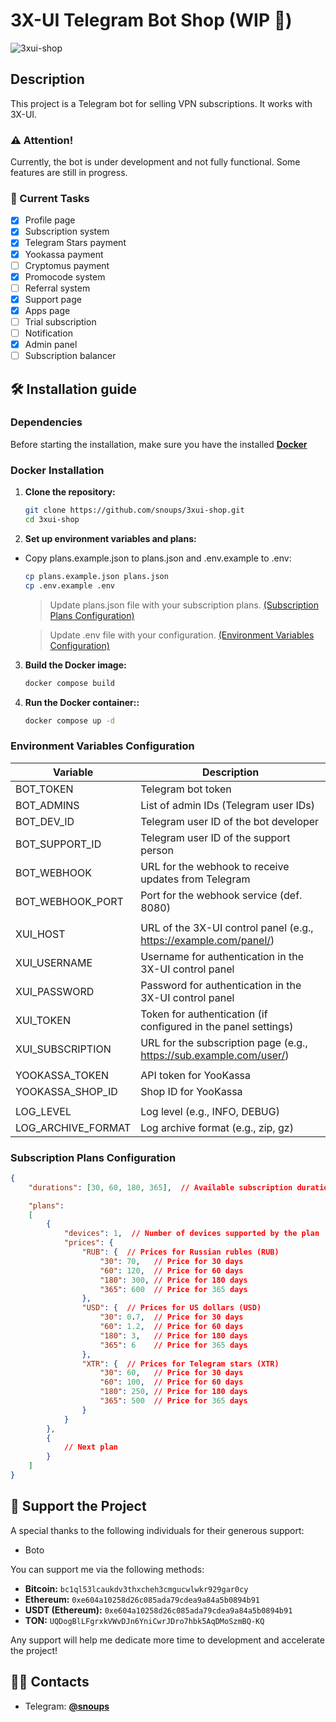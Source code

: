 # 3X-UI Telegram Bot Shop (WIP 🚧)
![3xui-shop](https://github.com/user-attachments/assets/d037594e-75d1-4394-a983-01e950dde278)

## Description

This project is a Telegram bot for selling VPN subscriptions. It works with 3X-UI.

### ⚠️ Attention!
Currently, the bot is under development and not fully functional. Some features are still in progress.

### 🚧 Current Tasks
- [x] Profile page
- [x] Subscription system
- [x] Telegram Stars payment
- [x] Yookassa payment
- [ ] Cryptomus payment
- [x] Promocode system
- [ ] Referral system
- [x] Support page
- [x] Apps page
- [ ] Trial subscription
- [ ] Notification
- [x] Admin panel
- [ ] Subscription balancer

## 🛠️ Installation guide

### Dependencies

Before starting the installation, make sure you have the installed [**Docker**](https://www.docker.com/)

### Docker Installation

1. **Clone the repository:**
   ```bash
   git clone https://github.com/snoups/3xui-shop.git
   cd 3xui-shop
   ```

2. **Set up environment variables and plans:**
- Copy plans.example.json to plans.json and .env.example to .env:
    ```bash
    cp plans.example.json plans.json
    cp .env.example .env
    ```
    > Update plans.json file with your subscription plans. [(Subscription Plans Configuration)](#subscription-plans-configuration) 

    > Update .env file with your configuration. [(Environment Variables Configuration)](#environment-variables-configuration)

3. **Build the Docker image:**
   ```bash
   docker compose build
   ```

4. **Run the Docker container::**
   ```bash
   docker compose up -d
   ```

### Environment Variables Configuration

| Variable | Description |
|-|-|
| BOT_TOKEN | Telegram bot token |
| BOT_ADMINS | List of admin IDs (Telegram user IDs) |
| BOT_DEV_ID | Telegram user ID of the bot developer |
| BOT_SUPPORT_ID | Telegram user ID of the support person |
| BOT_WEBHOOK | URL for the webhook to receive updates from Telegram |
| BOT_WEBHOOK_PORT | Port for the webhook service (def. 8080) |
| | |
| XUI_HOST | URL of the 3X-UI control panel (e.g., https://example.com/panel/) |
| XUI_USERNAME | Username for authentication in the 3X-UI control panel |
| XUI_PASSWORD | Password for authentication in the 3X-UI control panel |
| XUI_TOKEN | Token for authentication (if configured in the panel settings) |
| XUI_SUBSCRIPTION | URL for the subscription page (e.g., https://sub.example.com/user/) |
| | |
| YOOKASSA_TOKEN | API token for YooKassa |
| YOOKASSA_SHOP_ID | Shop ID for YooKassa |
| | |
| LOG_LEVEL | Log level (e.g., INFO, DEBUG) |
| LOG_ARCHIVE_FORMAT | Log archive format (e.g., zip, gz) |

### Subscription Plans Configuration

```json
{
    "durations": [30, 60, 180, 365],  // Available subscription durations in days

    "plans": 
    [
        {
            "devices": 1,  // Number of devices supported by the plan
            "prices": {
                "RUB": {  // Prices for Russian rubles (RUB)
                    "30": 70,   // Price for 30 days
                    "60": 120,  // Price for 60 days
                    "180": 300, // Price for 180 days
                    "365": 600  // Price for 365 days
                },
                "USD": {  // Prices for US dollars (USD)
                    "30": 0.7,  // Price for 30 days
                    "60": 1.2,  // Price for 60 days
                    "180": 3,   // Price for 180 days
                    "365": 6    // Price for 365 days
                },
                "XTR": {  // Prices for Telegram stars (XTR)
                    "30": 60,   // Price for 30 days
                    "60": 100,  // Price for 60 days
                    "180": 250, // Price for 180 days
                    "365": 500  // Price for 365 days
                }
            }
        },
        {
            // Next plan
        }
    ]
}
```

## 💸 Support the Project

A special thanks to the following individuals for their generous support:

- Boto

You can support me via the following methods:

- **Bitcoin:** `bc1ql53lcaukdv3thxcheh3cmgucwlwkr929gar0cy`
- **Ethereum:** `0xe604a10258d26c085ada79cdea9a84a5b0894b91`
- **USDT (Ethereum):** `0xe604a10258d26c085ada79cdea9a84a5b0894b91`
- **TON:** `UQDogBlLFgrxkVWvDJn6YniCwrJDro7hbk5AqDMoSzmBQ-KQ`

Any support will help me dedicate more time to development and accelerate the project!

## 👨‍💻 Contacts

- Telegram: [**@snoups**](https://t.me/snoups)
